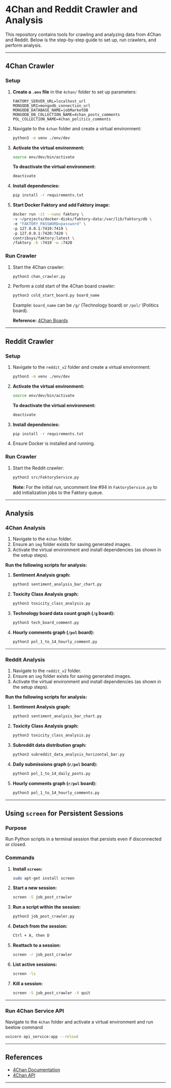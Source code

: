 
# 4Chan and Reddit Crawler and Analysis

This repository contains tools for crawling and analyzing data from 4Chan and Reddit. Below is the step-by-step guide to set up, run crawlers, and perform analysis.

---

## **4Chan Crawler**

### **Setup**
1. **Create a `.env` file** in the `4chan/` folder to set up parameters:
   ```
   FAKTORY_SERVER_URL=localhost_url
   MONGODB_URI=mongodb_connection_url
   MONGODB_DATABASE_NAME=jobMarketDB
   MONGODB_DB_COLLECTION_NAME=4chan_posts_comments
   POL_COLLECTION_NAME=4chan_politics_comments
   ```

2. Navigate to the `4chan` folder and create a virtual environment:
   ```bash
   python3 -m venv ./env/dev
   ```

3. **Activate the virtual environment:**
   ```bash
   source env/dev/bin/activate
   ```
   **To deactivate the virtual environment:**
   ```bash
   deactivate
   ```

4. **Install dependencies:**
   ```bash
   pip install -r requirements.txt
   ```

5. **Start Docker Faktory and add Faktory image:**
   ```bash
   docker run -it --name faktory \
   -v ~/projects/docker-disks/faktory-data:/var/lib/faktory/db \
   -e "FAKTORY_PASSWORD=password" \
   -p 127.0.0.1:7419:7419 \
   -p 127.0.0.1:7420:7420 \
   contribsys/faktory:latest \
   /faktory -b :7419 -w :7420
   ```

### **Run Crawler**
1. Start the 4Chan crawler:
   ```bash
   python3 chan_crawler.py
   ```

2. Perform a cold start of the 4Chan board crawler:
   ```bash
   python3 cold_start_board.py board_name
   ```
   Example: `board_name` can be `/g/` (Technology board) or `/pol/` (Politics board).

   **Reference:** [4Chan Boards](https://4chanarchives.com/boards)

---

## **Reddit Crawler**

### **Setup**
1. Navigate to the `reddit_v2` folder and create a virtual environment:
   ```bash
   python3 -m venv ./env/dev
   ```

2. **Activate the virtual environment:**
   ```bash
   source env/dev/bin/activate
   ```
   **To deactivate the virtual environment:**
   ```bash
   deactivate
   ```

3. **Install dependencies:**
   ```bash
   pip install -r requirements.txt
   ```

4. Ensure Docker is installed and running.

### **Run Crawler**
1. Start the Reddit crawler:
   ```bash
   python3 src/FaktoryService.py
   ```
   **Note:** For the initial run, uncomment line #94 in `FaktoryService.py` to add initialization jobs to the Faktory queue.

---

## **Analysis**

### **4Chan Analysis**
1. Navigate to the `4chan` folder.
2. Ensure an `img` folder exists for saving generated images.
3. Activate the virtual environment and install dependencies (as shown in the setup steps).

**Run the following scripts for analysis:**

1. **Sentiment Analysis graph:**
   ```bash
   python3 sentiment_analysis_bar_chart.py
   ```

2. **Toxicity Class Analysis graph:**
   ```bash
   python3 toxicity_class_analysis.py
   ```

3. **Technology board data count graph (`/g` board):**
   ```bash
   python3 tech_board_comment.py
   ```

4. **Hourly comments graph (`/pol` board):**
   ```bash
   python3 pol_1_to_14_hourly_comment.py
   ```

---

### **Reddit Analysis**
1. Navigate to the `reddit_v2` folder.
2. Ensure an `img` folder exists for saving generated images.
3. Activate the virtual environment and install dependencies (as shown in the setup steps).

**Run the following scripts for analysis:**

1. **Sentiment Analysis graph:**
   ```bash
   python3 sentiment_analysis_bar_chart.py
   ```

2. **Toxicity Class Analysis graph:**
   ```bash
   python3 toxicity_class_analysis.py
   ```

3. **Subreddit data distribution graph:**
   ```bash
   python3 subreddit_data_analysis_horizontal_bar.py
   ```

4. **Daily submissions graph (`r/pol` board):**
   ```bash
   python3 pol_1_to_14_daily_posts.py
   ```

5. **Hourly comments graph (`r/pol` board):**
   ```bash
   python3 pol_1_to_14_hourly_comments.py
   ```

---

## **Using `screen` for Persistent Sessions**

### Purpose
Run Python scripts in a terminal session that persists even if disconnected or closed.

### Commands
1. **Install `screen`:**
   ```bash
   sudo apt-get install screen
   ```

2. **Start a new session:**
   ```bash
   screen -S job_post_crawler
   ```

3. **Run a script within the session:**
   ```bash
   python3 job_post_crawler.py
   ```

4. **Detach from the session:**
   ```bash
   Ctrl + A, then D
   ```

5. **Reattach to a session:**
   ```bash
   screen -r job_post_crawler
   ```

6. **List active sessions:**
   ```bash
   screen -ls
   ```

7. **Kill a session:**
   ```bash
   screen -S job_post_crawler -X quit
   ```

---
### Run 4Chan Service API
   Navigate to the `4chan` folder and activate a virtual environment and run beelow command
   ```bash
   uvicorn api_service:app --reload
   ```

---

## **References**
- [4Chan Documentation](https://copeid.ssrc.msstate.edu/wp-content/uploads/2022/06/FINAL-4chan-Documentation.pdf)
- [4Chan API](https://github.com/4chan/4chan-API/blob/master/pages/Threads.md)

--- 
